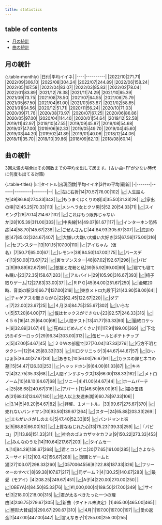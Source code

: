 ```yaml
---
title: statistics
---
```


## table of contents

- [月の統計](#月の統計)
- [曲の統計](#曲の統計)

## 月の統計

{:.table-monthly}
|日付|平均イイネ|
|----|----------|
|2022/10|271.71|
|2022/09|306.10|
|2022/08|304.24|
|2022/07|244.89|
|2022/06|158.24|
|2022/05|107.58|
|2022/04|83.07|
|2022/03|85.83|
|2022/02|78.04|
|2022/01|83.89|
|2021/12|78.38|
|2021/11|74.29|
|2021/10|65.39|
|2021/09|73.75|
|2021/08|78.50|
|2021/07|64.55|
|2021/06|75.79|
|2021/05|67.50|
|2021/04|61.00|
|2021/03|63.87|
|2021/02|58.85|
|2021/01|64.56|
|2020/12|51.71|
|2020/11|56.24|
|2020/10|71.03|
|2020/09|71.76|
|2020/08|73.97|
|2020/07|67.25|
|2020/06|86.86|
|2020/05|97.00|
|2020/04|114.40|
|2020/01|54.64|
|2019/12|52.58|
|2019/11|42.97|
|2019/10|47.55|
|2019/09|45.87|
|2019/08|54.68|
|2019/07|47.00|
|2019/06|62.33|
|2019/05|49.70|
|2019/04|45.60|
|2019/03|44.20|
|2019/02|41.89|
|2019/01|40.06|
|2018/12|44.06|
|2018/11|35.70|
|2018/10|39.86|
|2018/09|62.13|
|2018/08|60.14|


## 曲の統計

3回未満の場合はその回数までの平均を出して居ます。(古い曲=FFが少ない時代に何度も出てる対策)

{:.table-titles}
|📈|タイトル|出現回数|平均イイネ|3件の平均|最新|
|-|-------|------|---------|-------|--|
|<a href="/stat_1220319068.html">📈</a>|左に右折|14|70.57|76.00|102|
|<a href="/stat_3973810081.html">📈</a>|人生詰んだ|49|86.84|274.33|343|
|<a href="/stat_383919761.html">📈</a>|もうまくはくりの唄|4|35.50|31.33|28|
|<a href="/stat_3345548410.html">📈</a>|家出の唄|12|45.25|70.33|113|
|<a href="/stat_1134299308.html">📈</a>|メンヘラ女とクソ男|5|52.20|54.33|71|
|<a href="/stat_4279738064.html">📈</a>|スイミング|28|70.14|214.67|132|
|<a href="/stat_1305098187.html">📈</a>|これはもう限界じゃないか|28|105.39|311.00|333|
|<a href="/stat_3688227492.html">📈</a>|中央線|14|49.07|81.67|117|
|<a href="/stat_3706647313.html">📈</a>|インターホン恐怖症|44|58.70|145.67|238|
|<a href="/stat_2193121143.html">📈</a>|ごぜんさんじ|44|84.93|305.67|307|
|<a href="/stat_3014517053.html">📈</a>|底辺の恋|47|85.02|324.67|407|
|<a href="/stat_2320889407.html">📈</a>|大嫌い大嫌い大嫌い大好き|25|67.56|175.00|316|
|<a href="/stat_2136384753.html">📈</a>|セブンスター|13|101.15|107.00|110|
|<a href="/stat_3845995641.html">📈</a>|アイちゃん（仮名）|7|50.71|65.00|67|
|<a href="/stat_3820729153.html">📈</a>|レモン×|38|94.50|147.00|175|
|<a href="/stat_2790299604.html">📈</a>|バースデイ|13|50.08|73.67|72|
|<a href="/stat_705380792.html">📈</a>|裏セブンスター|48|87.02|192.67|296|
|<a href="/stat_3581212074.html">📈</a>|パピコ|9|89.89|62.67|89|
|<a href="/stat_283491885.html">📈</a>|部屋と花粉と私|39|55.92|69.00|69|
|<a href="/stat_3282501719.html">📈</a>|寝ても寝ても眠い|23|72.35|158.67|283|
|<a href="/stat_2879634500.html">📈</a>|アルバイト|29|105.90|316.67|393|
|<a href="/stat_2862129283.html">📈</a>|椅子取りゲーム|12|27.83|33.00|37|
|<a href="/stat_3089007951.html">📈</a>|ＲＰＧ|45|64.00|251.67|250|
|<a href="/stat_3497313489.html">📈</a>|金曜20時、音楽の駅|24|66.71|137.00|219|
|<a href="/stat_1891603274.html">📈</a>|東京メトロ九段下|21|43.90|58.00|64|
|<a href="/stat_1109020806.html">📈</a>|チャゲアスを聴きながら|22|62.45|122.67|220|
|<a href="/stat_1271302853.html">📈</a>|ダディ|7|22.00|23.67|25|
|<a href="/stat_574486788.html">📈</a>|４月|24|84.75|255.67|302|
|<a href="/stat_1327320414.html">📈</a>|いらない|5|57.20|64.00|77|
|<a href="/stat_2746425008.html">📈</a>|僕はセックスができない|23|92.57|246.33|316|
|<a href="/stat_3527530207.html">📈</a>|４５６|16|41.25|64.00|68|
|<a href="/stat_2934372601.html">📈</a>|人間テスト|13|41.77|53.33|93|
|<a href="/stat_1735199150.html">📈</a>|最終ロケット|9|32.89|31.67|41|
|<a href="/stat_2201479478.html">📈</a>|死ぬほどめんどくさい|11|117.91|199.00|369|
|<a href="/stat_3669782485.html">📈</a>|下北沢のギターロック|29|96.34|303.00|313|
|<a href="/stat_2319071959.html">📈</a>|缶ビールとポテトチップス|5|47.00|54.67|45|
|<a href="/stat_3785051628.html">📈</a>|２０Ｗの部屋で|27|70.04|137.33|276|
|<a href="/stat_2892118558.html">📈</a>|行方不明とタクシー|12|54.25|83.33|133|
|<a href="/stat_3989244522.html">📈</a>|川口クリニック|3|44.67|44.67|57|
|<a href="/stat_1203495729.html">📈</a>|ひぃはぁ|5|36.40|37.67|33|
|<a href="/stat_2403533009.html">📈</a>|あきた|10|56.00|76.67|91|
|<a href="/stat_1115694639.html">📈</a>|カラスの罪とネコの墓|15|54.47|126.33|253|
|<a href="/stat_3785006664.html">📈</a>|ヘッッドホン|9|64.00|81.33|87|
|<a href="/stat_130567987.html">📈</a>|キネマ|4|32.75|35.33|68|
|<a href="/stat_2424681378.html">📈</a>|人間インザボックス|18|66.00|138.33|162|
|<a href="/stat_123253090.html">📈</a>|メトロノーム|10|48.10|64.67|68|
|<a href="/stat_2417872325.html">📈</a>|ソニー|4|41.00|44.67|44|
|<a href="/stat_3097031665.html">📈</a>|ホームパーティ|25|88.68|240.67|316|
|<a href="/stat_940965749.html">📈</a>|アパート|12|46.50|65.00|61|
|<a href="/stat_496127818.html">📈</a>|猫の缶詰め|31|68.13|124.67|180|
|<a href="/stat_811448184.html">📈</a>|他人以上友達未満|9|60.78|97.33|106|
|<a href="/stat_383783102.html">📈</a>|3.14|5|49.20|54.67|82|
|<a href="/stat_3042963501.html">📈</a>|拝啓、１メートル。|33|99.67|275.67|370|
|<a href="/stat_1318257667.html">📈</a>|売れないバンドマン|10|93.50|139.67|264|
|<a href="/stat_645640080.html">📈</a>|スター|24|65.88|203.33|269|
|<a href="/stat_3969547926.html">📈</a>|まちがいさがしのまち|5|47.40|52.33|85|
|<a href="/stat_1532885310.html">📈</a>|バンドマンと彼女|5|68.80|66.00|52|
|<a href="/stat_905736344.html">📈</a>|上質なねじれた心|13|75.23|139.33|259|
|<a href="/stat_507691300.html">📈</a>|「パピコ」|7|113.86|151.33|311|
|<a href="/stat_381040520.html">📈</a>|社会のゴミカザマタカフミ|9|150.22|273.33|453|
|<a href="/stat_2368637404.html">📈</a>|みんなのうた|14|110.64|217.67|203|
|<a href="/stat_2790095167.html">📈</a>|タイムセール|14|84.29|138.67|268|
|<a href="/stat_2145670056.html">📈</a>|君とコンビニ|20|77.65|161.00|285|
|<a href="/stat_2401650218.html">📈</a>|さよならスーサイド|12|103.42|156.67|288|
|<a href="/stat_492620309.html">📈</a>|漫画とゲームと猫|27|103.07|298.33|260|
|<a href="/stat_3536700876.html">📈</a>|0570064556|8|122.88|187.33|326|
|<a href="/stat_1085837939.html">📈</a>|フリーターのすべて|8|69.38|107.67|217|
|<a href="/stat_2063332486.html">📈</a>|罰ゲーム？|4|130.25|140.67|283|
|<a href="/stat_3011767184.html">📈</a>|最愛（モアイ）|4|208.25|249.67|451|
|<a href="/stat_1180935151.html">📈</a>|A子|4|220.00|270.00|250|
|<a href="/stat_829386755.html">📈</a>|OBEYA|4|84.50|85.33|76|
|<a href="/stat_1888006000.html">📈</a>|¥1,000,000|4|189.50|217.00|349|
|<a href="/stat_2144871483.html">📈</a>|サイゼ|3|218.00|218.00|315|
|<a href="/stat_3663218867.html">📈</a>|君が太るべきたった一つの理由|4|246.75|279.67|305|
|<a href="/stat_2230208899.html">📈</a>|新曲（タイトル未決定）|1|465.00|465.00|465|
|<a href="/stat_2742911033.html">📈</a>|整形大賛成|3|290.67|290.67|310|
|<a href="/stat_3455439612.html">📈</a>|4月|1|197.00|197.00|197|
|<a href="/stat_2800481173.html">📈</a>|愛の返金|1|447.00|447.00|447|
|<a href="/stat_2372586904.html">📈</a>|言えなき子|1|255.00|255.00|255|

<script src="https://cdnjs.cloudflare.com/ajax/libs/jquery/3.6.1/jquery.min.js" integrity="sha512-aVKKRRi/Q/YV+4mjoKBsE4x3H+BkegoM/em46NNlCqNTmUYADjBbeNefNxYV7giUp0VxICtqdrbqU7iVaeZNXA==" crossorigin="anonymous" referrerpolicy="no-referrer"></script>
<script src="https://cdnjs.cloudflare.com/ajax/libs/jquery.tablesorter/2.31.3/js/jquery.tablesorter.min.js" integrity="sha512-qzgd5cYSZcosqpzpn7zF2ZId8f/8CHmFKZ8j7mU4OUXTNRd5g+ZHBPsgKEwoqxCtdQvExE5LprwwPAgoicguNg==" crossorigin="anonymous" referrerpolicy="no-referrer"></script>
<link rel="stylesheet" href="https://cdnjs.cloudflare.com/ajax/libs/jquery.tablesorter/2.31.3/css/theme.default.min.css" integrity="sha512-wghhOJkjQX0Lh3NSWvNKeZ0ZpNn+SPVXX1Qyc9OCaogADktxrBiBdKGDoqVUOyhStvMBmJQ8ZdMHiR3wuEq8+w==" crossorigin="anonymous" referrerpolicy="no-referrer" />
<script>
$(function() {
    $(".table-titles").tablesorter();
});
</script>
